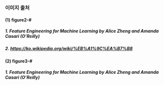 ### 이미지 출처
#### (1) figure2-#
##### 1. Feature Engineering for Machine Learning by Alice Zheng and Amanda Casari (O’Reilly)
##### 2. https://ko.wikipedia.org/wiki/%EB%A1%9C%EA%B7%B8
#### (2) figure3-#
##### 1. Feature Engineering for Machine Learning by Alice Zheng and Amanda Casari (O’Reilly)
